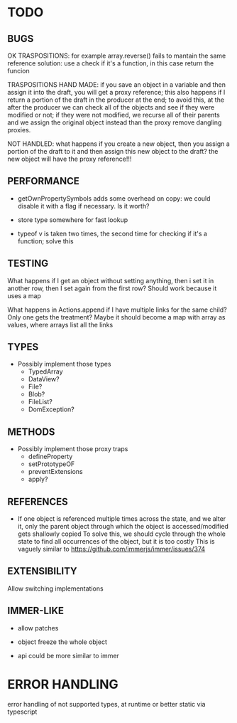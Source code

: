 # TODO

## BUGS

OK TRASPOSITIONS: for example array.reverse() fails to mantain the same reference
solution: use a check if it's a function, in this case return the funcion

TRASPOSITIONS HAND MADE:
if you save an object in a variable and then assign it into the draft, you will get a proxy reference; this also happens if I return a portion of the draft in the producer at the end; to avoid this, at the after the producer we can check all of the objects and see if they were modified or not; if they were not modified, we recurse all of their parents and we assign the original object instead than the proxy
remove dangling proxies.

NOT HANDLED:
what happens if you create a new object, then you assign a portion of the draft to it and then assign this new object to the draft?
the new object will have the proxy reference!!!


## PERFORMANCE

- getOwnPropertySymbols adds some overhead on copy: we could disable it with a flag if necessary. Is it worth?

- store type somewhere for fast lookup

- typeof v is taken two times, the second time for checking if it's a function; solve this

## TESTING

What happens if I get an object without setting anything, then i set it in another row, then I set again from the first row? Should work because it uses a map

What happens in Actions.append if I have multiple links for the same child? Only one gets the treatment? Maybe it should become a map with array as values, where arrays list all the links


## TYPES

- Possibly implement those types
    - TypedArray
    - DataView?
    - File?
    - Blob?
    - FileList?
    - DomException?

## METHODS

- Possibly implement those proxy traps
    - defineProperty
    - setPrototypeOF
    - preventExtensions
    - apply?

## REFERENCES

- If one object is referenced multiple times across the state, and we alter it, only the parent object through which the object is accessed/modified gets shallowly copied
To solve this, we should cycle through the whole state to find all occurrences of the object, but it is too costly
This is vaguely similar to https://github.com/immerjs/immer/issues/374

## EXTENSIBILITY

Allow switching implementations

## IMMER-LIKE

- allow patches 

- object freeze the whole object

- api could be more similar to immer

# ERROR HANDLING

error handling of not supported types, at runtime or better static via typescript

